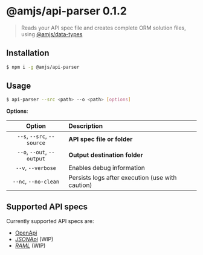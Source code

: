 # @amjs/api-parser 0.1.2

> Reads your API spec file and creates complete ORM solution files, using [@amjs/data-types](https://www.npmjs.com/package/@amjs/data-types)

## Installation

```bash
$ npm i -g @amjs/api-parser
```

## Usage

```bash
$ api-parser --src <path> --o <path> [options]
```

__Options__:

|Option|Description|
|:---:|:--- |
|`--s`, `--src`, `--source`|**API spec file or folder**|
|`--o`, `--out`, `--output`|**Output destination folder**|
|`--v`, `--verbose`|Enables debug information|
|`--nc`, `--no-clean`|Persists logs after execution (use with caution)|

## Supported API specs

Currently supported API specs are:
- [OpenApi](https://www.openapis.org/)
- _[JSONApi](https://jsonapi.org/)_ (WIP)
- _[RAML](https://raml.org/)_ (WIP)
